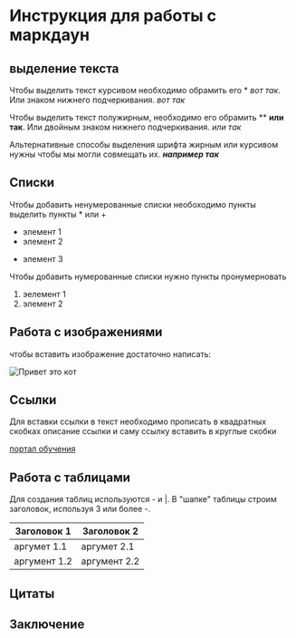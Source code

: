 # Инструкция для работы с маркдаун

## выделение текста

Чтобы выделить текст курсивом необходимо обрамить его * *вот так*. Или знаком нижнего подчеркивания. _вот так_

Чтобы выделить текст полужирным, необходимо его обрамить ** **или так**. Или двойным знаком нижнего подчеркивания. _или так_

Альтернативные способы выделения шрифта жирным или курсивом нужны чтобы мы могли совмещать их. ***например так***

## Списки

Чтобы добавить ненумерованные списки необоходимо пункты выделить пункты * или +

* элемент 1
* элемент 2
+ элемент 3

Чтобы добавить нумерованные списки нужно пункты пронумерновать

1. эелемент 1
2. элемент 2

## Работа с изображениями

чтобы вставить изображение достаточно написать:

![Привет это кот](cot.jpg)

## Ссылки

Для вставки ссылки в текст необходимо прописать в квадратных скобках описание ссылки и саму ссылку вставить в круглые скобки

[портал обучения](https://gb.ru/)

## Работа с таблицами

Для создания таблиц используются - и |. В "шапке" таблицы строим заголовок, используя 3 или более -.

 Заголовок 1 | Заголовок 2 
---|---
аргумет 1.1 | аргумет 2.1
аргумент 1.2| аргумент 2.2 

## Цитаты

## Заключение
